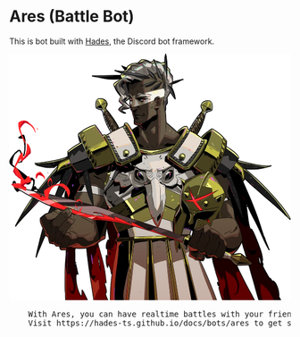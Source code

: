 # Ares (Battle Bot)

This is bot built with [Hades](https://github.com/hades-ts/hades), the Discord bot framework.

<p align="center">
  <img src="./ares.png">
</p>

<pre style="text-align: center;">
    With Ares, you can have realtime battles with your friends on Discord.
    Visit https://hades-ts.github.io/docs/bots/ares to get started.
</pre>
